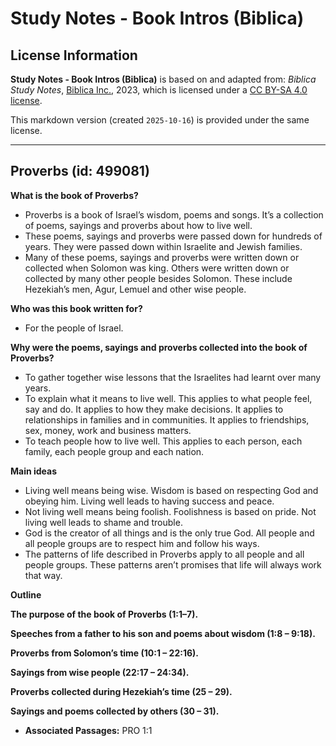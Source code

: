 # Study Notes - Book Intros (Biblica)

## License Information

**Study Notes - Book Intros (Biblica)** is based on and adapted from: _Biblica Study Notes_, [Biblica Inc.](https://www.biblica.com/), 2023, which is licensed under a [CC BY-SA 4.0 license](https://creativecommons.org/licenses/by-sa/4.0/legalcode.en).

This markdown version (created `2025-10-16`) is provided under the same license.



--------------------------------

## Proverbs (id: 499081)

**What is the book of Proverbs?**

* Proverbs is a book of Israel’s wisdom, poems and songs. It’s a collection of poems, sayings and proverbs about how to live well.
* These poems, sayings and proverbs were passed down for hundreds of years. They were passed down within Israelite and Jewish families.
* Many of these poems, sayings and proverbs were written down or collected when Solomon was king. Others were written down or collected by many other people besides Solomon. These include Hezekiah’s men, Agur, Lemuel and other wise people.

**Who was this book written for?**

* For the people of Israel.

**Why were the poems, sayings and proverbs collected into the book of Proverbs?**

* To gather together wise lessons that the Israelites had learnt over many years.
* To explain what it means to live well. This applies to what people feel, say and do. It applies to how they make decisions. It applies to relationships in families and in communities. It applies to friendships, sex, money, work and business matters.
* To teach people how to live well. This applies to each person, each family, each people group and each nation.

**Main ideas**

* Living well means being wise. Wisdom is based on respecting God and obeying him. Living well leads to having success and peace.
* Not living well means being foolish. Foolishness is based on pride. Not living well leads to shame and trouble.
* God is the creator of all things and is the only true God. All people and all people groups are to respect him and follow his ways.
* The patterns of life described in Proverbs apply to all people and all people groups. These patterns aren’t promises that life will always work that way.

**Outline**

**The purpose of the book of Proverbs (1:1–7\).**

**Speeches from a father to his son and poems about wisdom (1:8 – 9:18\).**

**Proverbs from Solomon’s time (10:1 – 22:16\).**

**Sayings from wise people (22:17 – 24:34\).**

**Proverbs collected during Hezekiah’s time (25 – 29\).**

**Sayings and poems collected by others (30 – 31\).**

* **Associated Passages:** PRO 1:1

